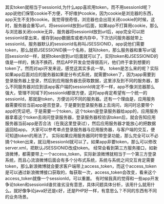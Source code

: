 其实token就相当于sessionId,为什么app喜欢用token，而不用sessionId呢？app说他们保管cookie不方便，不好维护cookie，因为cookie是浏览器的东西，app天生不支持cookie。我觉得很奇怪，浏览器也会出现关闭cookie的时候，这时，服务器会重写url，将sessionId放到url后面，如果app不打算用cookie，那么与浏览器关闭cookie无异，服务器将sessionId放到url后，app完全可以把sessionId拿出来，缓存到app数据库或者内存中，下次访问服务器就带上sessionId。服务器默认的sessionId名称叫JSESSIONID，app说他们需要token，那么就把JSESSIONID换一个名称，就叫token，那么服务器和重写url返回sessionId一样，就把token放到url后面就可以了。实际token和JSESSIONID的值是一样的，换汤不换药，然后APP开发会觉得很高兴，他们终于拿到想要的token了。然而对api开发来说，感觉这其实多此一举。
token是怎么来的呢？实际如果app后面对应的服务器如果是分布式系统，就需要token了，因为app需要到登录服务器上登录，然后到应用服务器去获取数据，这里涉及到不同的服务器，那么不同服务器对应到该app客户端的sessionId肯定不一样，app不像浏览器那么强大，管理不同域下的sessionId都很方便，这时app肯定希望有一个统一的sessionId，那就是token，方便访问不同的服务器。还有一个理由是，应用服务器需要校验当前app是否登录，于是要到登录服务器上去询问，询问时总要带个app的凭证吧，于是需要一个token，这个token是登录服务器给app的，应用服务器拿着这个token去询问登录服务器，登录服务器校验该token后，就会告知应用服务器当前app是否合法（在我这里登录过），然后应用服务器才能放心的把数据返回给app。
大家可以参考单点登录服务器与应用服务器，与客户端的交互，便可知道token的用法了。
实际如果应用服务器同时带登录功能，那么完全可以不必搞个token出来，就沿用sessionId就可以了。如果app非要token，那么可以修改server.xml，把默认JSESSIONID改成token。
经常会看到第三方服务接口，如新浪微博，都需要带上一个access_token，实际新浪微博就相当于一个第三方登录系统，而且心流浪微博后面会有多个分布式系统，系统与系统之间交互肯定需要token，那么新浪微博就会要求客户端带上access_token，而这个access_token是可以通过新浪微博接口获取的，每获取一次，access_token会改变，看来这个access_token就像一个sessionId，可以重置。
有时候我真的觉得和一些app开发争论token和sessionId谁优谁劣没有意思，具体问题具体分析，该用什么就用什么。就好像争论java好还是c好，还是PHP好一样，有意思么？不同的东西有不同的业务场景。 